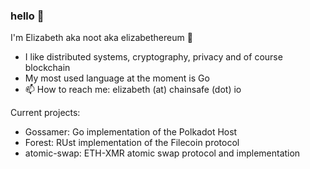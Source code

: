 ### hello 👋

<!--
**noot/noot** is a ✨ _special_ ✨ repository because its `README.md` (this file) appears on your GitHub profile.

Here are some ideas to get you started:

- 🔭 I’m currently working on ...
- 🌱 I’m currently learning ...
- 👯 I’m looking to collaborate on ...
- 🤔 I’m looking for help with ...
- 💬 Ask me about ...
- 📫 How to reach me: ...
- 😄 Pronouns: ...
- ⚡ Fun fact: ...
-->

I'm Elizabeth aka noot aka elizabethereum 🐀

- I like distributed systems, cryptography, privacy and of course blockchain
- My most used language at the moment is Go
- 📫 How to reach me: elizabeth (at) chainsafe (dot) io

Current projects:
- Gossamer: Go implementation of the Polkadot Host
- Forest: RUst implementation of the Filecoin protocol
- atomic-swap: ETH-XMR atomic swap protocol and implementation

